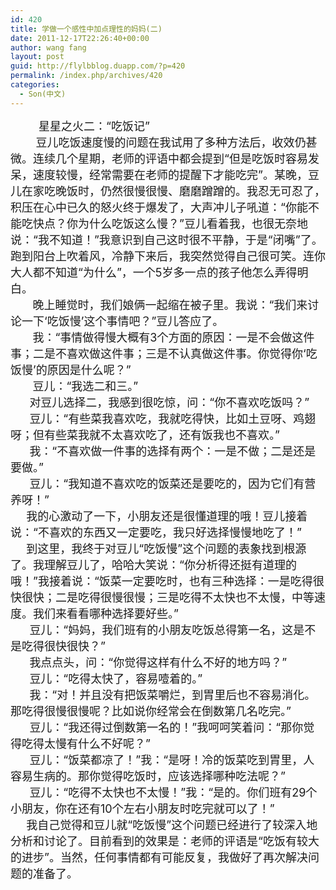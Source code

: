 ```yaml
---
id: 420
title: 学做一个感性中加点理性的妈妈(二)
date: 2011-12-17T22:26:40+00:00
author: wang fang
layout: post
guid: http://flylbblog.duapp.com/?p=420
permalink: /index.php/archives/420
categories:
  - Son(中文)
---
```

<div>
       <span style="font-size: large">     星星之火二：“吃饭记”</span>
</div>

<div>
  <span style="font-size: large">        豆儿吃饭速度慢的问题在我试用了多种方法后，收效仍甚微。连续几个星期，老师的评语中都会提到“但是吃饭时容易发呆，速度较慢，经常需要在老师的提醒下才能吃完”。某晚，豆儿在家吃晚饭时，仍然很慢很慢、磨磨蹭蹭的。我忍无可忍了，积压在心中已久的怒火终于爆发了，大声冲儿子吼道：“你能不能吃快点？你为什么吃饭这么慢？”豆儿看着我，也很无奈地说：“我不知道！”我意识到自己这时很不平静，于是“闭嘴”了。跑到阳台上吹着风，冷静下来后，我突然觉得自己很可笑。连你大人都不知道“为什么”，一个5岁多一点的孩子他怎么弄得明白。</span>
</div>

<div>
  <span style="font-size: large">       晚上睡觉时，我们娘俩一起缩在被子里。我说：“我们来讨论一下‘吃饭慢’这个事情吧？”豆儿答应了。</span>
</div>

<div>
  <span style="font-size: large">       我：“事情做得慢大概有3个方面的原因：一是不会做这件事；二是不喜欢做这件事；三是不认真做这件事。你觉得你‘吃饭慢’的原因是什么呢？”</span>
</div>

<div>
  <span style="font-size: large">       豆儿：“我选二和三。”</span>
</div>

<div>
  <span style="font-size: large">      对豆儿选择二，我感到很吃惊，问：“你不喜欢吃饭吗？”</span>
</div>

<div>
  <span style="font-size: large">      豆儿：“有些菜我喜欢吃，我就吃得快，比如土豆呀、鸡翅呀；但有些菜我就不太喜欢吃了，还有饭我也不喜欢。”</span>
</div>

<div>
  <span style="font-size: large">      我：“不喜欢做一件事的选择有两个：一是不做；二是还是要做。”</span>
</div>

<div>
  <span style="font-size: large">      豆儿：“我知道不喜欢吃的饭菜还是要吃的，因为它们有营养呀！”</span>
</div>

<div>
  <span style="font-size: large">     我的心激动了一下，小朋友还是很懂道理的哦！豆儿接着说：“不喜欢的东西又一定要吃，我只好选择慢慢地吃了！”</span>
</div>

<div>
  <span style="font-size: large">     到这里，我终于对豆儿“吃饭慢”这个问题的表象找到根源了。我理解豆儿了，哈哈大笑说：“你分析得还挺有道理的哦！”我接着说：“饭菜一定要吃时，也有三种选择：一是吃得很快很快；二是吃得很慢很慢；三是吃得不太快也不太慢，中等速度。我们来看看哪种选择要好些。”</span>
</div>

<div>
  <span style="font-size: large">      豆儿：“妈妈，我们班有的小朋友吃饭总得第一名，这是不是吃得很快很快？”</span>
</div>

<div>
  <span style="font-size: large">      我点点头，问：“你觉得这样有什么不好的地方吗？”</span>
</div>

<div>
  <span style="font-size: large">      豆儿：“吃得太快了，容易噎着的。”</span>
</div>

<div>
  <span style="font-size: large">      我：“对！并且没有把饭菜嚼烂，到胃里后也不容易消化。那吃得很慢很慢呢？比如说你经常会在倒数第几名吃完。”</span>
</div>

<div>
  <span style="font-size: large">      豆儿：“我还得过倒数第一名的！”我呵呵笑着问：“那你觉得吃得太慢有什么不好呢？”</span>
</div>

<div>
  <span style="font-size: large">      豆儿：“饭菜都凉了！”我：“是呀！冷的饭菜吃到胃里，人容易生病的。那你觉得吃饭时，应该选择哪种吃法呢？”</span>
</div>

<div>
  <span style="font-size: large">      豆儿：“吃得不太快也不太慢！”我：“是的。你们班有29个小朋友，你在还有10个左右小朋友时吃完就可以了！”</span>
</div>

<div>
  <span style="font-size: large">     我自己觉得和豆儿就“吃饭慢”这个问题已经进行了较深入地分析和讨论了。目前看到的效果是：老师的评语是“吃饭有较大的进步”。当然，任何事情都有可能反复，我做好了再次解决问题的准备了。</span>
</div>